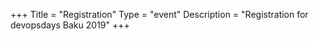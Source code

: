 +++
Title = "Registration"
Type = "event"
Description = "Registration for devopsdays Baku 2019"
+++

<br>

<!--
### You can always use the following link to get tickets: [https://devopsdays.ticketsetup.com] (https://devopsdays.ticketsetup.com)
-->
